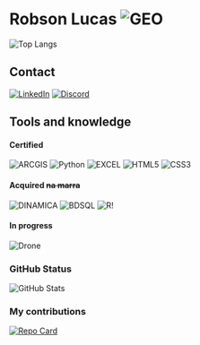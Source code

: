 # Robson Lucas ![GEO](https://img.shields.io/badge/GEO-122?style=for-the-badge&logo=GoogleMaps&logoColor=add8e6)
![Top Langs](https://github-readme-stats-git-masterrstaa-rickstaa.vercel.app/api/top-langs/?username=robsolucas&layout=compact&bg_color=000&border_color=30A3DC&title_color=E94D5F&text_color=FFF)

## Contact
[![LinkedIn](https://img.shields.io/badge/LinkedIn-122?style=for-the-badge&logo=linkedin&logoColor=00000)](https://www.linkedin.com/in/robson-lucas-32176b278/)
[![Discord](https://img.shields.io/badge/Discord-122?style=for-the-badge&logo=discord&logoColor=FFF)](https://www.discord.com/in/robsonlucas_38508/)

## Tools and knowledge

#### Certified
![ARCGIS](https://img.shields.io/badge/ArcGIS-122?style=for-the-badge&logo=arcgis&logoColor=add8e6) 
![Python](https://img.shields.io/badge/Python-122?style=for-the-badge&logo=python&logoColor=gold) 
![EXCEL](https://img.shields.io/badge/EXCEL-122?style=for-the-badge&logo=MicrosoftExcel&logoColor=green)
![HTML5](https://img.shields.io/badge/HTML5-122?style=for-the-badge&logo=HTML5)
![CSS3](https://img.shields.io/badge/CSS3-122?style=for-the-badge&logo=css3&logoColor=2271B3)

#### Acquired ~~na marra~~
![DINAMICA](https://img.shields.io/badge/DINAMICA_EGO-122?style=for-the-badge&logo=&logoColor=2271B3)
![BDSQL](https://img.shields.io/badge/Bancos_de_dados-122?style=for-the-badge&logo=&logoColor=2271B3)
![R!](https://img.shields.io/badge/Linguagem_R-122?style=for-the-badge&logo=R&logoColor=2271B3)

#### In progress
![Drone](https://img.shields.io/badge/Levantamento_aerofotogrametrico-122?style=for-the-badge&logo=drone&logoColor=888888)

### GitHub Status
![GitHub Stats](https://github-readme-stats.vercel.app/api?username=robsolucas&theme=transparent&bg_color=000&border_color=30A3DC&show_icons=true&icon_color=30A3DC&title_color=E94D5F&text_color=FFF)

### My contributions
[![Repo Card](https://github-readme-stats.vercel.app/api/pin/?username=robsolucas&repo=dio-lab-open-source&bg_color=000&border_color=30A3DC&show_icons=true&icon_color=30A3DC&title_color=E94D5F&text_color=FFF)](https://github.com/robsolucas/dio-lab-open-source)

